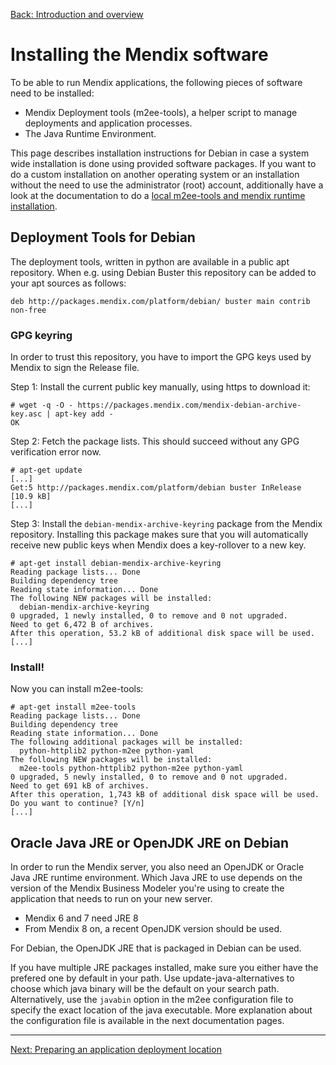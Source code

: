 [Back: Introduction and overview](introduction.md)

# Installing the Mendix software

To be able to run Mendix applications, the following pieces of software need to be installed:

 * Mendix Deployment tools (m2ee-tools), a helper script to manage deployments and application processes.
 * The Java Runtime Environment.

This page describes installation instructions for Debian in case a system wide installation is done using provided software packages. If you want to do a custom installation on another operating system or an installation without the need to use the administrator (root) account, additionally have a look at the documentation to do a [local m2ee-tools and mendix runtime installation](non-root-install.md).

## Deployment Tools for Debian

The deployment tools, written in python are available in a public apt repository. When e.g. using Debian Buster this repository can be added to your apt sources as follows:

    deb http://packages.mendix.com/platform/debian/ buster main contrib non-free

### GPG keyring

In order to trust this repository, you have to import the GPG keys used by Mendix to sign the Release file.

Step 1: Install the current public key manually, using https to download it:

    # wget -q -O - https://packages.mendix.com/mendix-debian-archive-key.asc | apt-key add -
    OK

Step 2: Fetch the package lists. This should succeed without any GPG verification error now.

    # apt-get update
    [...]
    Get:5 http://packages.mendix.com/platform/debian buster InRelease [10.9 kB]
    [...]

Step 3: Install the `debian-mendix-archive-keyring` package from the Mendix repository. Installing this package makes sure that you will automatically receive new public keys when Mendix does a key-rollover to a new key.

    # apt-get install debian-mendix-archive-keyring
    Reading package lists... Done
    Building dependency tree
    Reading state information... Done
    The following NEW packages will be installed:
      debian-mendix-archive-keyring
    0 upgraded, 1 newly installed, 0 to remove and 0 not upgraded.
    Need to get 6,472 B of archives.
    After this operation, 53.2 kB of additional disk space will be used.
    [...]

### Install!

Now you can install m2ee-tools:

    # apt-get install m2ee-tools
    Reading package lists... Done
    Building dependency tree
    Reading state information... Done
    The following additional packages will be installed:
      python-httplib2 python-m2ee python-yaml
    The following NEW packages will be installed:
      m2ee-tools python-httplib2 python-m2ee python-yaml
    0 upgraded, 5 newly installed, 0 to remove and 0 not upgraded.
    Need to get 691 kB of archives.
    After this operation, 1,743 kB of additional disk space will be used.
    Do you want to continue? [Y/n]
    [...]

## Oracle Java JRE or OpenJDK JRE on Debian

In order to run the Mendix server, you also need an OpenJDK or Oracle Java JRE runtime environment. Which Java JRE to use depends on the version of the Mendix Business Modeler you're using to create the application that needs to run on your new server.

 * Mendix 6 and 7 need JRE 8
 * From Mendix 8 on, a recent OpenJDK version should be used.

For Debian, the OpenJDK JRE that is packaged in Debian can be used.

If you have multiple JRE packages installed, make sure you either have the prefered one by default in your path. Use update-java-alternatives to choose which java binary will be the default on your search path. Alternatively, use the `javabin` option in the m2ee configuration file to specify the exact location of the java executable. More explanation about the configuration file is available in the next documentation pages.

- - -

[Next: Preparing an application deployment location](install-2.md)
